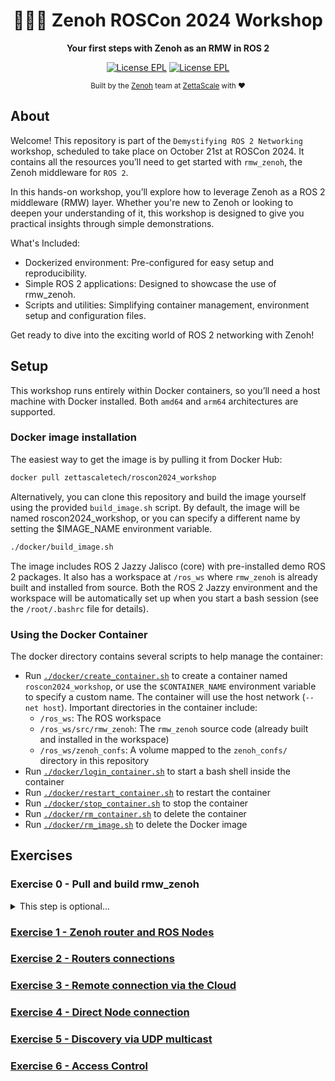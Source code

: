 <div align="center">

  <h1>🐲🇩🇰 Zenoh ROSCon 2024 Workshop</h1>

  <p>
    <strong> Your first steps with Zenoh as an RMW in ROS 2 </strong>
  </p>

  <p>
    <a href="https://choosealicense.com/licenses/epl-2.0/"><img alt="License EPL" src="https://img.shields.io/badge/License-EPL%202.0-blue"/></a>
    <a href="https://opensource.org/licenses/Apache-2.0"><img alt="License EPL" src="https://img.shields.io/badge/License-Apache%202.0-blue.svg"/></a>
  </p>

<sub>Built by the <a href="https://zenoh.io">Zenoh</a> team at <a href="https://www.zettascale.tech">ZettaScale</a> with ❤️</sub>
</div>

## About

Welcome! This repository is part of the `Demystifying ROS 2 Networking` workshop, scheduled to take place on October 21st at ROSCon 2024. It contains all the resources you’ll need to get started with `rmw_zenoh`, the Zenoh middleware for `ROS 2`.

In this hands-on workshop, you’ll explore how to leverage Zenoh as a ROS 2 middleware (RMW) layer. Whether you're new to Zenoh or looking to deepen your understanding of it, this workshop is designed to give you practical insights through simple demonstrations.

What's Included:

* Dockerized environment: Pre-configured for easy setup and reproducibility.
* Simple ROS 2 applications: Designed to showcase the use of rmw_zenoh.
* Scripts and utilities: Simplifying container management, environment setup and configuration files.

Get ready to dive into the exciting world of ROS 2 networking with Zenoh!

## Setup

This workshop runs entirely within Docker containers, so you’ll need a host machine with Docker installed. Both `amd64` and `arm64` architectures are supported.

### Docker image installation

The easiest way to get the image is by pulling it from Docker Hub:

```bash
docker pull zettascaletech/roscon2024_workshop
```

Alternatively, you can clone this repository and build the image yourself using the provided `build_image.sh` script. By default, the image will be named roscon2024_workshop, or you can specify a different name by setting the $IMAGE_NAME environment variable.

```bash
./docker/build_image.sh
```

The image includes ROS 2 Jazzy Jalisco (core) with pre-installed demo ROS 2 packages. It also has a workspace at `/ros_ws` where `rmw_zenoh` is already built and installed from source. Both the ROS 2 Jazzy environment and the workspace will be automatically set up when you start a bash session (see the `/root/.bashrc` file for details).

### Using the Docker Container

The docker directory contains several scripts to help manage the container:

* Run [`./docker/create_container.sh`](docker/create_container.sh) to create a container named `roscon2024_workshop`, or use the `$CONTAINER_NAME` environment variable to specify a custom name. The container will use the host network (`--net host`). Important directories in the container include:
  * `/ros_ws`: The ROS workspace
  * `/ros_ws/src/rmw_zenoh`: The `rmw_zenoh` source code (already built and installed in the workspace)
  * `/ros_ws/zenoh_confs`: A volume mapped to the `zenoh_confs/` directory in this repository
* Run [`./docker/login_container.sh`](docker/login_container.sh) to start a bash shell inside the container
* Run [`./docker/restart_container.sh`](docker/restart_container.sh) to restart the container
* Run [`./docker/stop_container.sh`](docker/stop_container.sh) to stop the container
* Run [`./docker/rm_container.sh`](docker/rm_container.sh) to delete the container
* Run [`./docker/rm_image.sh`](docker/rm_image.sh) to delete the Docker image

## Exercises

### Exercise 0 - Pull and build rmw_zenoh

 <details>
 <summary>This step is optional...</summary>

 ...since rmw_zenoh sources are already pulled from a recent version in `/ros_ws/src/rmw_zenoh` and build and installed.

 However, you can refresh and re-build rmw_zenoh from sources running the following commands:

 1. `cd /ros_ws/src/rmw_zenoh`
 2. `git pull`
 3. `cd /ros_ws`
 4. `colcon build --cmake-args -DCMAKE_BUILD_TYPE=Release`

 </details>

### [Exercise 1 - Zenoh router and ROS Nodes](exercises/ex-1.md)

### [Exercise 2 - Routers connections](exercises/ex-2.md)

### [Exercise 3 - Remote connection via the Cloud](exercises/ex-3.md)

### [Exercise 4 - Direct Node connection](exercises/ex-4.md)

### [Exercise 5 - Discovery via UDP multicast](exercises/ex-5.md)

### [Exercise 6 - Access Control](exercises/ex-6.md)

